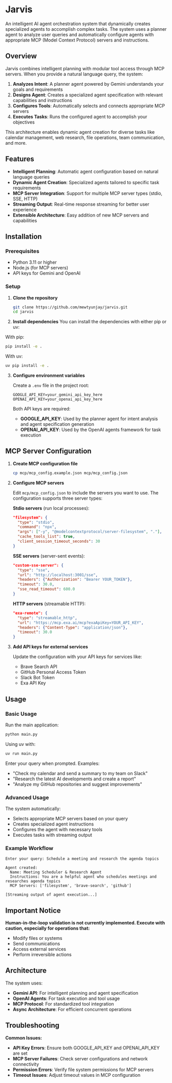 # Jarvis

An intelligent AI agent orchestration system that dynamically creates specialized agents to accomplish complex tasks. The system uses a planner agent to analyze user queries and automatically configure agents with appropriate MCP (Model Context Protocol) servers and instructions.

## Overview

Jarvis combines intelligent planning with modular tool access through MCP servers. When you provide a natural language query, the system:

1. **Analyzes Intent**: A planner agent powered by Gemini understands your goals and requirements
2. **Designs Agent**: Creates a specialized agent specification with relevant capabilities and instructions
3. **Configures Tools**: Automatically selects and connects appropriate MCP servers
4. **Executes Tasks**: Runs the configured agent to accomplish your objectives

This architecture enables dynamic agent creation for diverse tasks like calendar management, web research, file operations, team communication, and more.

## Features

- **Intelligent Planning**: Automatic agent configuration based on natural language queries
- **Dynamic Agent Creation**: Specialized agents tailored to specific task requirements
- **MCP Server Integration**: Support for multiple MCP server types (stdio, SSE, HTTP)
- **Streaming Output**: Real-time response streaming for better user experience
- **Extensible Architecture**: Easy addition of new MCP servers and capabilities

## Installation

### Prerequisites

- Python 3.11 or higher
- Node.js (for MCP servers)
- API keys for Gemini and OpenAI

### Setup

1. **Clone the repository**
   ```bash
   git clone https://github.com/mewtyunjay/jarvis.git
   cd jarvis
   ```

2. **Install dependencies**
You can install the dependencies with either pip or uv:

With pip:
   ```bash
   pip install -e .
   ```

With uv:
```bash
uv pip install -e .
```

3. **Configure environment variables**
   
   Create a `.env` file in the project root:
   ```env
   GOOGLE_API_KEY=your_gemini_api_key_here
   OPENAI_API_KEY=your_openai_api_key_here
   ```

   Both API keys are required:
   - **GOOGLE_API_KEY**: Used by the planner agent for intent analysis and agent specification generation
   - **OPENAI_API_KEY**: Used by the OpenAI agents framework for task execution

## MCP Server Configuration

1. **Create MCP configuration file**
   ```bash
   cp mcp/mcp_config.example.json mcp/mcp_config.json
   ```

2. **Configure MCP servers**
   
   Edit `mcp/mcp_config.json` to include the servers you want to use. The configuration supports three server types:

   **Stdio servers** (run local processes):
   ```json
   "filesystem": {
     "type": "stdio",
     "command": "npx",
     "args": ["-y", "@modelcontextprotocol/server-filesystem", "."],
     "cache_tools_list": true,
     "client_session_timeout_seconds": 30
   }
   ```

   **SSE servers** (server-sent events):
   ```json
   "custom-sse-server": {
     "type": "sse",
     "url": "http://localhost:3001/sse",
     "headers": {"Authorization": "Bearer YOUR_TOKEN"},
     "timeout": 30.0,
     "sse_read_timeout": 600.0
   }
   ```

   **HTTP servers** (streamable HTTP):
   ```json
   "exa-remote": {
     "type": "streamable_http",
     "url": "https://mcp.exa.ai/mcp?exaApiKey=YOUR_API_KEY",
     "headers": {"Content-Type": "application/json"},
     "timeout": 30.0
   }
   ```

3. **Add API keys for external services**
   
   Update the configuration with your API keys for services like:
   - Brave Search API
   - GitHub Personal Access Token
   - Slack Bot Token
   - Exa API Key

## Usage

### Basic Usage

Run the main application:
```bash
python main.py
```

Using uv with:
```bash
uv run main.py
```

Enter your query when prompted. Examples:
- "Check my calendar and send a summary to my team on Slack"
- "Research the latest AI developments and create a report"
- "Analyze my GitHub repositories and suggest improvements"

### Advanced Usage

The system automatically:
- Selects appropriate MCP servers based on your query
- Creates specialized agent instructions
- Configures the agent with necessary tools
- Executes tasks with streaming output

### Example Workflow

```
Enter your query: Schedule a meeting and research the agenda topics

Agent created:
  Name: Meeting Scheduler & Research Agent
  Instructions: You are a helpful agent who schedules meetings and researches agenda topics
  MCP Servers: ['filesystem', 'brave-search', 'github']

[Streaming output of agent execution...]
```

## Important Notice

**Human-in-the-loop validation is not currently implemented. Execute with caution, especially for operations that:**
- Modify files or systems
- Send communications
- Access external services
- Perform irreversible actions


## Architecture

The system uses:
- **Gemini API**: For intelligent planning and agent specification
- **OpenAI Agents**: For task execution and tool usage
- **MCP Protocol**: For standardized tool integration
- **Async Architecture**: For efficient concurrent operations

## Troubleshooting

**Common Issues:**
- **API Key Errors**: Ensure both GOOGLE_API_KEY and OPENAI_API_KEY are set
- **MCP Server Failures**: Check server configurations and network connectivity  
- **Permission Errors**: Verify file system permissions for MCP servers
- **Timeout Issues**: Adjust timeout values in MCP configuration